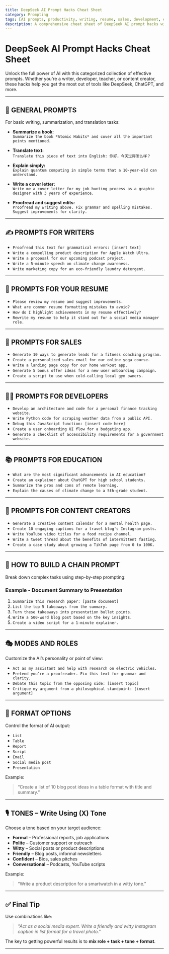 ```yaml
---
title: DeepSeek AI Prompt Hacks Cheat Sheet
category: Prompting
tags: [AI prompts, productivity, writing, resume, sales, development, education, content creation, DeepSeek, ChatGPT]
description: A comprehensive cheat sheet of DeepSeek AI prompt hacks with categorized examples to help you create powerful AI-generated content, resumes, code, educational material, and more.
---
```


# DeepSeek AI Prompt Hacks Cheat Sheet

Unlock the full power of AI with this categorized collection of effective prompts. Whether you're a writer, developer, teacher, or content creator, these hacks help you get the most out of tools like DeepSeek, ChatGPT, and more.

---

## 🧠 GENERAL PROMPTS

For basic writing, summarization, and translation tasks:

- **Summarize a book:**  
  `Summarize the book *Atomic Habits* and cover all the important points mentioned.`

- **Translate text:**  
  `Translate this piece of text into English: 你好，今天过得怎么样？`

- **Explain simply:**  
  `Explain quantum computing in simple terms that a 10-year-old can understand.`

- **Write a cover letter:**  
  `Write me a cover letter for my job hunting process as a graphic designer with 3 years of experience.`

- **Proofread and suggest edits:**  
  `Proofread my writing above. Fix grammar and spelling mistakes. Suggest improvements for clarity.`

---

## ✍️ PROMPTS FOR WRITERS

- `Proofread this text for grammatical errors: [insert text]`
- `Write a compelling product description for Apple Watch Ultra.`
- `Write a proposal for our upcoming podcast project.`
- `Write a 5-minute speech on climate change awareness.`
- `Write marketing copy for an eco-friendly laundry detergent.`

---

## 📄 PROMPTS FOR YOUR RESUME

- `Please review my resume and suggest improvements.`
- `What are common resume formatting mistakes to avoid?`
- `How do I highlight achievements in my resume effectively?`
- `Rewrite my resume to help it stand out for a social media manager role.`

---

## 💼 PROMPTS FOR SALES

- `Generate 10 ways to generate leads for a fitness coaching program.`
- `Create a personalized sales email for our online yoga course.`
- `Write a landing page copy for our home workout app.`
- `Generate 5 bonus offer ideas for a new user onboarding campaign.`
- `Create a script to use when cold-calling local gym owners.`

---

## 👨‍💻 PROMPTS FOR DEVELOPERS

- `Develop an architecture and code for a personal finance tracking website.`
- `Write Python code for scraping weather data from a public API.`
- `Debug this JavaScript function: [insert code here]`
- `Create a user onboarding UI flow for a budgeting app.`
- `Generate a checklist of accessibility requirements for a government website.`

---

## 📚 PROMPTS FOR EDUCATION

- `What are the most significant advancements in AI education?`
- `Create an explainer about ChatGPT for high school students.`
- `Summarize the pros and cons of remote learning.`
- `Explain the causes of climate change to a 5th-grade student.`

---

## 📣 PROMPTS FOR CONTENT CREATORS

- `Generate a creative content calendar for a mental health page.`
- `Create 10 engaging captions for a travel blog's Instagram posts.`
- `Write YouTube video titles for a food recipe channel.`
- `Write a tweet thread about the benefits of intermittent fasting.`
- `Create a case study about growing a TikTok page from 0 to 100K.`

---

## 🔗 HOW TO BUILD A CHAIN PROMPT

Break down complex tasks using step-by-step prompting:

### **Example - Document Summary to Presentation**

1. `Summarize this research paper: [paste document]`
2. `List the top 5 takeaways from the summary.`
3. `Turn these takeaways into presentation bullet points.`
4. `Write a 500-word blog post based on the key insights.`
5. `Create a video script for a 1-minute explainer.`

---

## 🎭 MODES AND ROLES

Customize the AI’s personality or point of view:

- `Act as my assistant and help with research on electric vehicles.`
- `Pretend you’re a proofreader. Fix this text for grammar and clarity.`
- `Debate this topic from the opposing side: [insert topic]`
- `Critique my argument from a philosophical standpoint: [insert argument]`

---

## 📝 FORMAT OPTIONS

Control the format of AI output:

- `List`
- `Table`
- `Report`
- `Script`
- `Email`
- `Social media post`
- `Presentation`

Example:
> “Create a list of 10 blog post ideas in a table format with title and summary.”

---

## 🎙️ TONES – Write Using (X) Tone

Choose a tone based on your target audience:

- **Formal** – Professional reports, job applications  
- **Polite** – Customer support or outreach  
- **Witty** – Social posts or product descriptions  
- **Friendly** – Blog posts, informal newsletters  
- **Confident** – Bios, sales pitches  
- **Conversational** – Podcasts, YouTube scripts

Example:
> “Write a product description for a smartwatch in a witty tone.”

---

## ✅ Final Tip

Use combinations like:
> *"Act as a social media expert. Write a friendly and witty Instagram caption in list format for a travel photo."*

The key to getting powerful results is to **mix role + task + tone + format**.

---


